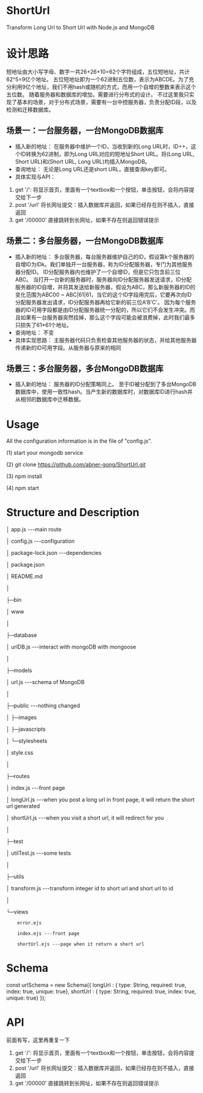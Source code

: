 # ShortUrl
Transform Long Url to Short Url with Node.js and MongoDB

# 设计思路
短地址由大小写字母、数字一共26+26+10=62个字符组成，五位短地址，共计62^5=9亿个地址。
五位短地址即为一个62进制五位数，表示为ABCDE。为了充分利用9亿个地址，我们不用hash或随机的方式，而用一个自增的整数来表示这个五位数。
随着服务器和数据库的增加，需要进行分布式的设计。
不过这里我只实现了基本的场景，对于分布式场景，需要有一台中控服务器，负责分配ID段，以及检测和迁移数据库。

## 场景一：一台服务器，一台MongoDB数据库
- 插入新的地址：
在服务器中维护一个ID，当收到新的Long URL时，ID++，这个ID转换为62进制，即为Long URL对应的短地址Short URL。将(Long URL, Short URL)和(Short URL, Long URL)均插入MongoDB。
- 查询地址：
    无论是Long URL还是short URL，直接查询key即可。
- 具体实现与API：
1. get '/': 将显示首页，里面有一个textbox和一个按钮，单击按钮，会将内容提交给下一步
2. post '/url' 将长网址提交：插入数据库并返回，如果已经存在则不插入，直接返回
3. get '/00000' 直接跳转到长网址，如果不存在则返回错误提示

## 场景二：多台服务器，一台MongoDB数据库
- 插入新的地址：
多台服务器，每台服务器维护自己的ID，假设第k个服务器的自增ID为IDk。我们单独开一台服务器，称为ID分配服务器，专门为其他服务器分配ID。
ID分配服务器内也维护了一个自增ID，但是它只包含前三位ABC。
当打开一台新的服务器时，服务器向ID分配服务器发送请求，ID分配服务器的ID自增，并将其发送给新服务器，假设为ABC，那么新服务器的ID的变化范围为ABC00 ~ ABC|61|61，当它的这个ID字段用完后，它要再次向ID分配服务器发出请求，ID分配服务器再给它新的前三位A'B'C'。
因为每个服务器的ID可用字段都是由ID分配服务器统一分配的，所以它们不会发生冲突。而且如果有一台服务器突然挂掉，那么这个字段可能会被浪费掉，此时我们最多只损失了61*61个地址。
- 查询地址：
   不变
- 具体实现思路：
主服务器代码只负责检查其他服务器的状态，并给其他服务器传递新的ID可用字段。从服务器与原来的相同

## 场景三：多台服务器，多台MongoDB数据库
- 插入新的地址：
服务器的ID分配策略同上。
至于ID被分配到了多台MongoDB数据库中，使用一致性hash。当产生新的数据库时，对数据库ID进行hash并从相邻的数据库中迁移数据。


# Usage

All the configuration information is in the file of "config.js".



(1) start your mongodb service

(2) git clone https://github.com/abner-gong/ShortUrl.git

(3) npm install

(4) npm start



# Structure and Description

│  app.js ---main route

│  config.js ---configuration

│  package-lock.json ---dependencies

│  package.json

│  README.md

│

├─bin

│      www

│

├─database

│      urlDB.js ---interact with mongoDB with mongoose

│

├─models

│      url.js ---schema of MongoDB

│

├─public ---nothing changed

│  ├─images

│  ├─javascripts

│  └─stylesheets

│          style.css

│

├─routes

│      index.js ---front page

│      longUrl.js ---when you post a long url in front page, it will return the short url generated

│      shortUrl.js ---when you visit a short url, it will redirect for you

│

├─test

│      utilTest.js ---some tests

│

├─utils

│      transform.js ---transform integer id to short url and short url to id

│

└─views

        error.ejs

        index.ejs ---front page

        shortUrl.ejs ---page when it return a short url

# Schema
const urlSchema = new Schema({
    longUrl : { type: String, required: true, index: true, unique: true},
    shortUrl : { type: String, required: true, index: true, unique: true}
});

# API
前面有写，这里再重复一下
1. get '/': 将显示首页，里面有一个textbox和一个按钮，单击按钮，会将内容提交给下一步
2. post '/url' 将长网址提交：插入数据库并返回，如果已经存在则不插入，直接返回
3. get '/00000' 直接跳转到长网址，如果不存在则返回错误提示